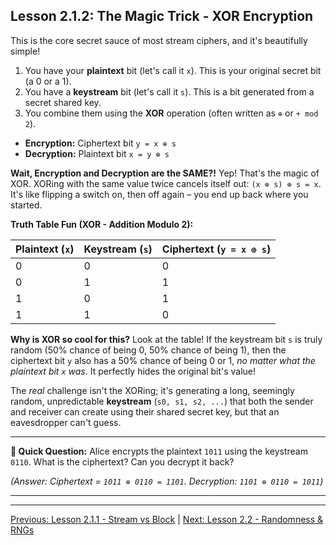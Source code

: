 ## Lesson 2.1.2: The Magic Trick - XOR Encryption

This is the core secret sauce of most stream ciphers, and it's beautifully simple!

1.  You have your **plaintext** bit (let's call it `x`). This is your original secret bit (a 0 or a 1).
2.  You have a **keystream** bit (let's call it `s`). This is a bit generated from a secret shared key.
3.  You combine them using the **XOR** operation (often written as `⊕` or `+ mod 2`).

*   **Encryption:** Ciphertext bit `y = x ⊕ s`
*   **Decryption:** Plaintext bit `x = y ⊕ s`

**Wait, Encryption and Decryption are the SAME?!**
Yep! That's the magic of XOR. XORing with the same value twice cancels itself out: `(x ⊕ s) ⊕ s = x`. It's like flipping a switch on, then off again – you end up back where you started.

**Truth Table Fun (XOR - Addition Modulo 2):**

| Plaintext (`x`) | Keystream (`s`) | Ciphertext (`y = x ⊕ s`) |
| :-------------- | :-------------- | :------------------------- |
| 0               | 0               | 0                          |
| 0               | 1               | 1                          |
| 1               | 0               | 1                          |
| 1               | 1               | 0                          |

**Why is XOR so cool for this?** Look at the table! If the keystream bit `s` is truly random (50% chance of being 0, 50% chance of being 1), then the ciphertext bit `y` also has a 50% chance of being 0 or 1, *no matter what the plaintext bit `x` was*. It perfectly hides the original bit's value!

The *real* challenge isn't the XORing; it's generating a long, seemingly random, unpredictable **keystream** (`s0, s1, s2, ...`) that both the sender and receiver can create using their shared secret key, but that an eavesdropper can't guess.

***

**🤔 Quick Question:** Alice encrypts the plaintext `1011` using the keystream `0110`. What is the ciphertext? Can you decrypt it back?

*(Answer: Ciphertext = `1011 ⊕ 0110 = 1101`. Decryption: `1101 ⊕ 0110 = 1011`)*

***

---

[Previous: Lesson 2.1.1 - Stream vs Block](ch02_intro.html) | [Next: Lesson 2.2 - Randomness & RNGs](ch02_randomness.html) 